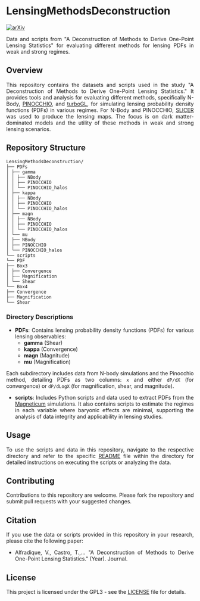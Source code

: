 # LensingMethodsDeconstruction

[![arXiv](https://img.shields.io/badge/arXiv-2001.12345-brightgreen)](https://arxiv.org/abs/2001.12345)

<div align="justify">

Data and scripts from "A Deconstruction of Methods to Derive One-Point Lensing Statistics" for evaluating different methods for lensing PDFs in weak and strong regimes.

## Overview

This repository contains the datasets and scripts used in the study "A Deconstruction of Methods to Derive One-Point Lensing Statistics." It provides tools and analysis for evaluating different methods, specifically N-Body, [PINOCCHIO](https://github.com/pigimonaco/Pinocchio), and [turboGL](https://github.com/valerio-marra/turboGL), for simulating lensing probability density functions (PDFs) in various regimes. For N-Body and PINOCCHIO, [SLICER](https://github.com/TiagoBsCastro/SLICER) was used to produce the lensing maps. The focus is on dark matter-dominated models and the utility of these methods in weak and strong lensing scenarios. 

## Repository Structure

```plaintext
LensingMethodsDeconstruction/
├── PDFs
│ ├── gamma
│ │ ├── NBody
│ │ ├── PINOCCHIO
│ │ └── PINOCCHIO_halos
│ ├── kappa
│ │ ├── NBody
│ │ ├── PINOCCHIO
│ │ └── PINOCCHIO_halos
│ ├── magn
│ │ ├── NBody
│ │ ├── PINOCCHIO
│ │ └── PINOCCHIO_halos
│ └── mu
│ ├── NBody
│ ├── PINOCCHIO
│ └── PINOCCHIO_halos
└── scripts
└── PDF
├── Box3
│ ├── Convergence
│ ├── Magnification
│ └── Shear
└── Box4
├── Convergence
├── Magnification
└── Shear
```

### Directory Descriptions

- **PDFs**: Contains lensing probability density functions (PDFs) for various lensing observables:
  - **gamma** (Shear)
  - **kappa** (Convergence)
  - **magn** (Magnitude)
  - **mu** (Magnification)
  
Each subdirectory includes data from N-body simulations and the Pinocchio method, detailing PDFs as two columns: `x` and either `dP/dX` (for convergence) or `dP/dLogX` (for magnification, shear, and magnitude).

- **scripts**: Includes Python scripts and data used to extract PDFs from the [Magneticum](https://magneticum.org) simulations. It also contains scripts to estimate the regimes in each variable where baryonic effects are minimal, supporting the analysis of data integrity and applicability in lensing studies.

## Usage

To use the scripts and data in this repository, navigate to the respective directory and refer to the specific [README](./scripts/README.md) file within the directory for detailed instructions on executing the scripts or analyzing the data.

## Contributing

Contributions to this repository are welcome. Please fork the repository and submit pull requests with your suggested changes.

## Citation

If you use the data or scripts provided in this repository in your research, please cite the following paper:

- Alfradique, V., Castro, T.,... "A Deconstruction of Methods to Derive One-Point Lensing Statistics." (Year). Journal.

## License

This project is licensed under the GPL3 - see the [LICENSE](./LICENSE) file for details.

</div>

